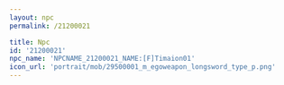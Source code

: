 ```yaml
---
layout: npc
permalink: /21200021

title: Npc
id: '21200021'
npc_name: 'NPCNAME_21200021_NAME:[F]Timaion01'
icon_url: 'portrait/mob/29500001_m_egoweapon_longsword_type_p.png'
---
```

